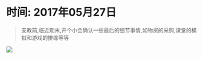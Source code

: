 

# 时间: 2017年05月27日
> 支教前,临近期末,开个小会确认一些最后的细节事情,如物资的采购,课堂的模拟和游戏的排练等等

![](//yumiao.static.twesix.cn/image/2017/05/27/IMG_1.JPG)
